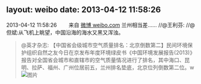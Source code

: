 layout: weibo
date: 2013-04-12 11:58:26
---
<meta name="referrer" content="no-referrer" />

2013-04-12 11:58:26  &nbsp;&nbsp;&nbsp;&nbsp;&nbsp;&nbsp; 来自 <a href="http://weibo.com/" rel="nofollow">微博 weibo.com</a>
兰州相当差…… //@王利芬: //@但斌:从飞机上眺望，中国沿海的海水又黑又浑浊。
>  @英才杂志: 【中国省会级城市空气质量排名：北京倒数第二】民间环境保护组织自然之友今日在京发布年度环境绿皮书《中国环境发展报告(2013)》报告对全国省会城市和直辖市的空气质量情况进行了排名，其中海口、昆明、拉萨、福州、广州位居前五，兰州排名垫底，北京位列倒数第二位。w ​​​
>  ![图片](https://ww1.sinaimg.cn/large/59379067jw1e3mhapx7s6j.jpg)
